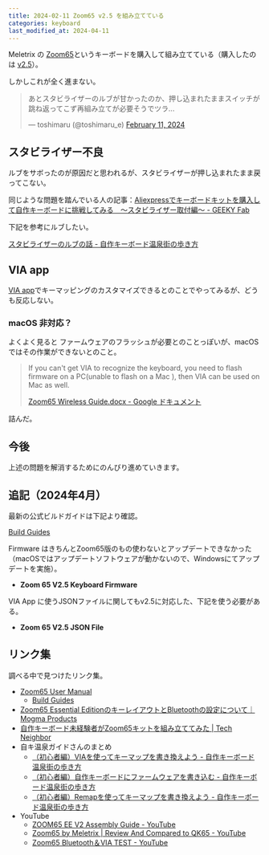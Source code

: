 ```yaml
---
title: 2024-02-11 Zoom65 v2.5 を組み立てている
categories: keyboard
last_modified_at: 2024-04-11
---
```


Meletrix の [Zoom65](https://zoom65.com/)というキーボードを購入して組み立てている（購入したのは [v2.5](https://meletrix.com/collections/zoom65-v2-5)）。

しかしこれが全く進まない。

<blockquote class="twitter-tweet"><p lang="ja" dir="ltr">あとスタビライザーのルブが甘かったのか、押し込まれたままスイッチが跳ね返ってこず再組み立てが必要そうでツラ...</p>&mdash; toshimaru (@toshimaru_e) <a href="https://twitter.com/toshimaru_e/status/1756579803338268934?ref_src=twsrc%5Etfw">February 11, 2024</a></blockquote> <script async src="https://platform.twitter.com/widgets.js" charset="utf-8"></script>

## スタビライザー不良

ルブをサボったのが原因だと思われるが、スタビライザーが押し込まれたまま戻ってこない。

同じような問題を踏んでいる人の記事：[Aliexpressでキーボードキットを購入して自作キーボードに挑戦してみる　～スタビライザー取付編～ - GEEKY Fab](https://geekyfab.com/entry/2020/11/29/084339)

下記を参考にルブしたい。

[スタビライザーのルブの話 - 自作キーボード温泉街の歩き方](https://salicylic-acid3.hatenablog.com/entry/stabilizer-lubrication)

## VIA app

[VIA app](https://usevia.app/)でキーマッピングのカスタマイズできるとのことでやってみるが、どうも反応しない。

### macOS 非対応？

よくよく見ると ファームウェアのフラッシュが必要とのことっぽいが、macOS ではその作業ができないとのこと。

> If you can't get VIA to recognize the keyboard, you need to flash firmware on a PC(unable to flash on a Mac ), then VIA can be used on Mac as well.
>
> [Zoom65 Wireless Guide.docx - Google ドキュメント](https://docs.google.com/document/d/1FiWiAnXCSsFjtqqpReWLJHxV8eZ7lqBj/edit)

詰んだ。

## 今後

上述の問題を解消するためにのんびり進めていきます。

## 追記（2024年4月）

最新の公式ビルドガイドは下記より確認。

[Build Guides](https://wuque-studio.notion.site/1dae140742f74f7daf4c34c572c67c81?v=0689d1507bb24d94bdacce8c75fdddfc)

Firmware はきちんとZoom65版のもの使わないとアップデートできなかった（macOSではアップデートソフトウェアが動かないので、Windowsにてアップデートを実施）。

- **Zoom 65 V2.5 Keyboard Firmware**

VIA App に使うJSONファイルに関してもv2.5に対応した、下記を使う必要がある。

- **Zoom 65 V2.5 JSON File**

## リンク集

調べる中で見つけたリンク集。

- [Zoom65 User Manual](https://meletrix.com/pages/zoom65-user-manual)
    - [Build Guides](https://wuque-studio.notion.site/1dae140742f74f7daf4c34c572c67c81?v=0689d1507bb24d94bdacce8c75fdddfc)
- [Zoom65 Essential EditionのキーレイアウトとBluetoothの設定について｜Mogma Products](https://note.com/mogma_products/n/nefd5d3487116)
- [自作キーボード未経験者がZoom65キットを組み立ててみた \| Tech Neighbor](https://techneighbor.blog/keyboard/zoom65-challenge/)
- 自キ温泉ガイドさんのまとめ
    - [（初心者編）VIAを使ってキーマップを書き換えよう - 自作キーボード温泉街の歩き方](https://salicylic-acid3.hatenablog.com/entry/via-manual)
    - [（初心者編）自作キーボードにファームウェアを書き込む - 自作キーボード温泉街の歩き方](https://salicylic-acid3.hatenablog.com/entry/qmk-toolbox)
    - [（初心者編）Remapを使ってキーマップを書き換えよう - 自作キーボード温泉街の歩き方](https://salicylic-acid3.hatenablog.com/entry/remap-manual)
- YouTube
    - [ZOOM65 EE V2 Assembly Guide - YouTube](https://www.youtube.com/watch?v=UuWOdviKDOI&t=272s)
    - [Zoom65 by Meletrix \| Review And Compared to QK65 - YouTube](https://www.youtube.com/watch?v=7BoYHuPwFdQ)
    - [Zoom65 Bluetooth＆VIA TEST - YouTube](https://www.youtube.com/watch?v=uHW4yYnzp7s)
